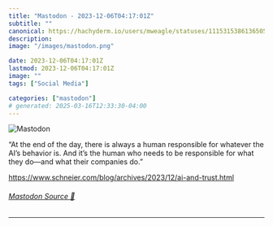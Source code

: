 ```yaml
---
title: "Mastodon - 2023-12-06T04:17:01Z"
subtitle: ""
canonical: https://hachyderm.io/users/mweagle/statuses/111531538613650563
description:
image: "/images/mastodon.png"

date: 2023-12-06T04:17:01Z
lastmod: 2023-12-06T04:17:01Z
image: ""
tags: ["Social Media"]

categories: ["mastodon"]
# generated: 2025-03-16T12:33:30-04:00
---
```

![Mastodon](/images/mastodon.png)

<p>“At the end of the day, there is always a human responsible for whatever the AI’s behavior is. And it’s the human who needs to be responsible for what they do—and what their companies do.”</p><p><a href="https://www.schneier.com/blog/archives/2023/12/ai-and-trust.html" target="_blank" rel="nofollow noopener noreferrer" translate="no"><span class="invisible">https://www.</span><span class="ellipsis">schneier.com/blog/archives/202</span><span class="invisible">3/12/ai-and-trust.html</span></a></p>


###### [Mastodon Source 🐘](https://hachyderm.io/@mweagle/111531538613650563)

___
